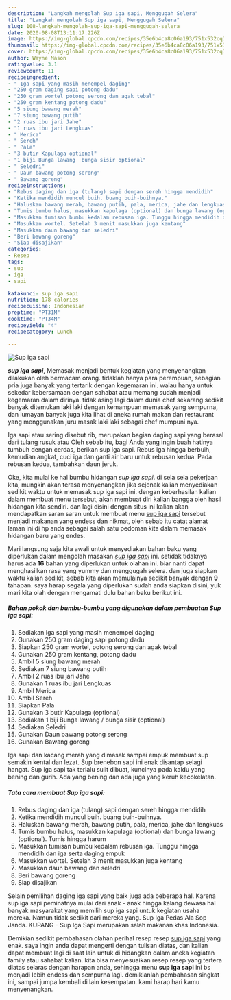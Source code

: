 ```yaml
---
description: "Langkah mengolah Sup iga sapi, Menggugah Selera"
title: "Langkah mengolah Sup iga sapi, Menggugah Selera"
slug: 108-langkah-mengolah-sup-iga-sapi-menggugah-selera
date: 2020-08-08T13:11:17.226Z
image: https://img-global.cpcdn.com/recipes/35e6b4ca8c06a193/751x532cq70/sup-iga-sapi-foto-resep-utama.jpg
thumbnail: https://img-global.cpcdn.com/recipes/35e6b4ca8c06a193/751x532cq70/sup-iga-sapi-foto-resep-utama.jpg
cover: https://img-global.cpcdn.com/recipes/35e6b4ca8c06a193/751x532cq70/sup-iga-sapi-foto-resep-utama.jpg
author: Wayne Mason
ratingvalue: 3.1
reviewcount: 11
recipeingredient:
- " Iga sapi yang masih menempel daging"
- "250 gram daging sapi potong dadu"
- "250 gram wortel potong serong dan agak tebal"
- "250 gram kentang potong dadu"
- "5 siung bawang merah"
- "7 siung bawang putih"
- "2 ruas ibu jari Jahe"
- "1 ruas ibu jari Lengkuas"
- " Merica"
- " Sereh"
- " Pala"
- "3 butir Kapulaga optional"
- "1 biji Bunga lawang  bunga sisir optional"
- " Seledri"
- " Daun bawang potong serong"
- " Bawang goreng"
recipeinstructions:
- "Rebus daging dan iga (tulang) sapi dengan sereh hingga mendidih"
- "Ketika mendidih muncul buih. buang buih-buihnya."
- "Haluskan bawang merah, bawang putih, pala, merica, jahe dan lengkuas"
- "Tumis bumbu halus, masukkan kapulaga (optional) dan bunga lawang (optional). Tumis hingga harum"
- "Masukkan tumisan bumbu kedalam rebusan iga. Tunggu hingga mendidih dan iga serta daging empuk"
- "Masukkan wortel. Setelah 3 menit masukkan juga kentang"
- "Masukkan daun bawang dan seledri"
- "Beri bawang goreng"
- "Siap disajikan"
categories:
- Resep
tags:
- sup
- iga
- sapi

katakunci: sup iga sapi 
nutrition: 178 calories
recipecuisine: Indonesian
preptime: "PT31M"
cooktime: "PT34M"
recipeyield: "4"
recipecategory: Lunch

---
```



![Sup iga sapi](https://img-global.cpcdn.com/recipes/35e6b4ca8c06a193/751x532cq70/sup-iga-sapi-foto-resep-utama.jpg)

<b><i>sup iga sapi</i></b>, Memasak menjadi bentuk kegiatan yang menyenangkan dilakukan oleh bermacam orang. tidaklah hanya para perempuan, sebagian pria juga banyak yang tertarik dengan kegemaran ini. walau hanya untuk sekedar kebersamaan dengan sahabat atau memang sudah menjadi kegemaran dalam dirinya. tidak asing lagi dalam dunia chef sekarang sedikit banyak ditemukan laki laki dengan kemampuan memasak yang sempurna, dan lumayan banyak juga kita lihat di aneka rumah makan dan restaurant yang menggunakan juru masak laki laki sebagai chef mumpuni nya.

Iga sapi atau sering disebut rib, merupakan bagian daging sapi yang berasal dari tulang rusuk atau Oleh sebab itu, bagi Anda yang ingin buah hatinya tumbuh dengan cerdas, berikan sup iga sapi. Rebus iga hingga berbuih, kemudian angkat, cuci iga dan ganti air baru untuk rebusan kedua. Pada rebusan kedua, tambahkan daun jeruk.

Oke, kita mulai ke hal bumbu hidangan <i>sup iga sapi</i>. di sela sela pekerjaan kita, mungkin akan terasa menyenangkan jika sejenak kalian menyediakan sedikit waktu untuk memasak sup iga sapi ini. dengan keberhasilan kalian dalam membuat menu tersebut, akan membuat diri kalian bangga oleh hasil hidangan kita sendiri. dan lagi disini dengan situs ini kalian akan mendapatkan saran saran untuk membuat menu <u>sup iga sapi</u> tersebut menjadi makanan yang endess dan nikmat, oleh sebab itu catat alamat laman ini di hp anda sebagai salah satu pedoman kita dalam memasak hidangan baru yang endes.


Mari langsung saja kita awali untuk menyediakan bahan baku yang diperlukan dalam mengolah masakan <u><i>sup iga sapi</i></u> ini. setidak tidaknya harus ada <b>16</b> bahan yang diperlukan untuk olahan ini. biar nanti dapat menghasilkan rasa yang yummy dan menggugah selera. dan juga siapkan waktu kalian sedikit, sebab kita akan memulainya sedikit banyak dengan <b>9</b> tahapan. saya harap segala yang diperlukan sudah anda siapkan disini, yuk mari kita olah dengan mengamati dulu bahan baku berikut ini.

<!--inarticleads1-->

##### Bahan pokok dan bumbu-bumbu yang digunakan dalam pembuatan Sup iga sapi:

1. Sediakan  Iga sapi yang masih menempel daging
1. Gunakan 250 gram daging sapi potong dadu
1. Siapkan 250 gram wortel, potong serong dan agak tebal
1. Gunakan 250 gram kentang, potong dadu
1. Ambil 5 siung bawang merah
1. Sediakan 7 siung bawang putih
1. Ambil 2 ruas ibu jari Jahe
1. Gunakan 1 ruas ibu jari Lengkuas
1. Ambil  Merica
1. Ambil  Sereh
1. Siapkan  Pala
1. Gunakan 3 butir Kapulaga (optional)
1. Sediakan 1 biji Bunga lawang / bunga sisir (optional)
1. Sediakan  Seledri
1. Gunakan  Daun bawang potong serong
1. Gunakan  Bawang goreng


Iga sapi dan kacang merah yang dimasak sampai empuk membuat sup semakin kental dan lezat. Sup brenebon sapi ini enak disantap selagi hangat. Sup iga sapi tak terlalu sulit dibuat, kuncinya pada kaldu yang bening dan gurih. Ada yang bening dan ada juga yang keruh kecokelatan. 

<!--inarticleads2-->

##### Tata cara membuat Sup iga sapi:

1. Rebus daging dan iga (tulang) sapi dengan sereh hingga mendidih
1. Ketika mendidih muncul buih. buang buih-buihnya.
1. Haluskan bawang merah, bawang putih, pala, merica, jahe dan lengkuas
1. Tumis bumbu halus, masukkan kapulaga (optional) dan bunga lawang (optional). Tumis hingga harum
1. Masukkan tumisan bumbu kedalam rebusan iga. Tunggu hingga mendidih dan iga serta daging empuk
1. Masukkan wortel. Setelah 3 menit masukkan juga kentang
1. Masukkan daun bawang dan seledri
1. Beri bawang goreng
1. Siap disajikan


Selain pemilihan daging iga sapi yang baik juga ada beberapa hal. Karena sup iga sapi peminatnya mulai dari anak - anak hingga kalang dewasa hal banyak masyarakat yang memilih sup iga sapi untuk kegiatan usaha mereka. Namun tidak sedikit dari mereka yang. Sup Iga Pedas Ala Sop Janda. KUPANG - Sup Iga Sapi merupakan salah makanan khas Indonesia. 

Demikian sedikit pembahasan olahan perihal resep resep <u>sup iga sapi</u> yang enak. saya ingin anda dapat mengerti dengan tulisan diatas, dan kalian dapat membuat lagi di saat lain untuk di hidangkan dalam aneka kegiatan family atau sahabat kalian. kita bisa menyesuaikan resep resep yang tertera diatas selaras dengan harapan anda, sehingga menu <b>sup iga sapi</b> ini bs menjadi lebih endess dan sempurna lagi. demikianlah pembahasan singkat ini, sampai jumpa kembali di lain kesempatan. kami harap hari kamu menyenangkan.
